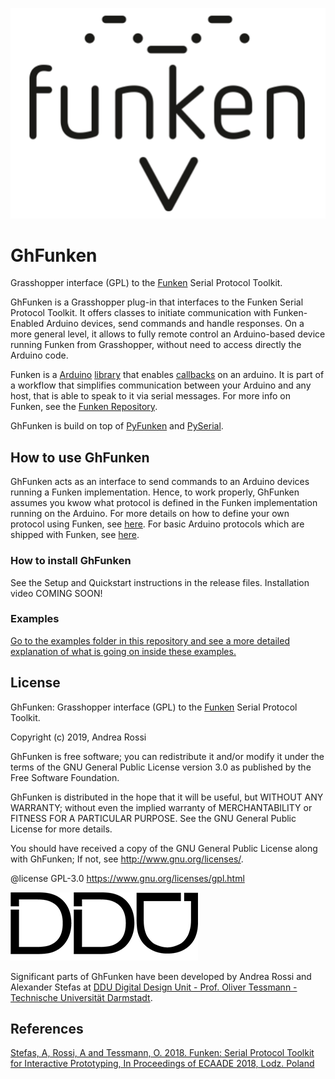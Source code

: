 ![Funken logo](https://github.com/ar0551/GhFunken/blob/master/graphics/funkenLogo.png)

# GhFunken
Grasshopper interface (GPL) to the [Funken](https://github.com/astefas/Funken) Serial Protocol Toolkit.

GhFunken is a Grasshopper plug-in that interfaces to the Funken Serial Protocol Toolkit. It offers classes to initiate communication with Funken-Enabled Arduino devices, send commands and handle responses. On a more general level, it allows to fully remote control an Arduino-based device running Funken from Grasshopper, without need to access directly the Arduino code.

Funken is a [Arduino](https://www.arduino.cc) [library](https://www.arduino.cc/en/Reference/Libraries) that enables [callbacks](https://en.wikipedia.org/wiki/Callback_(computer_programming)) on an arduino. It is part of a workflow that simplifies communication between your Arduino and any host, that is able to speak to it via serial messages.
For more info on Funken, see the [Funken Repository](https://github.com/astefas/Funken).

GhFunken is build on top of [PyFunken](https://github.com/ar0551/PyFunken) and [PySerial](https://github.com/pyserial/pyserial).


## How to use GhFunken
GhFunken acts as an interface to send commands to an Arduino devices running a Funken implementation. Hence, to work properly, GhFunken assumes you kwow what protocol is defined in the Funken implementation running on the Arduino. For more details on how to define your own protocol using Funken, see [here](https://github.com/astefas/Funken#how-to-use-funken). For basic Arduino protocols which are shipped with Funken, see [here](https://github.com/astefas/Funken/blob/master/README.md#quickstart).

### How to install GhFunken
See the Setup and Quickstart instructions in the release files. Installation video COMING SOON!

### Examples
[Go to the examples folder in this repository and see a more detailed explanation of what is going on inside these examples.](https://github.com/ar0551/GhFunken/tree/master/exampleFiles)


## License
GhFunken: Grasshopper interface (GPL) to the [Funken](https://github.com/astefas/Funken) Serial Protocol Toolkit.

Copyright (c) 2019, Andrea Rossi

GhFunken is free software; you can redistribute it and/or modify it under the terms of the GNU General Public License version 3.0 as published by the Free Software Foundation.

GhFunken is distributed in the hope that it will be useful, but WITHOUT ANY WARRANTY; without even the implied warranty of MERCHANTABILITY or FITNESS FOR A PARTICULAR PURPOSE. See the GNU General Public License for more details.

You should have received a copy of the GNU General Public License along with GhFunken; If not, see http://www.gnu.org/licenses/.

@license GPL-3.0 https://www.gnu.org/licenses/gpl.html


![DDU logo](https://github.com/ar0551/PyFunken/blob/master/materials/DDU-logo_BLACK_RGB.png)

Significant parts of GhFunken have been developed by Andrea Rossi and Alexander Stefas at [DDU Digital Design Unit - Prof. Oliver Tessmann - Technische Universität Darmstadt](http://www.dg.architektur.tu-darmstadt.de/dg/startseite_3/index.de.jsp).

## References
[Stefas, A, Rossi, A and Tessmann, O. 2018. Funken: Serial Protocol Toolkit for Interactive Prototyping, In Proceedings of ECAADE 2018, Lodz. Poland](http://papers.cumincad.org/data/works/att/ecaade2018_388.pdf)

